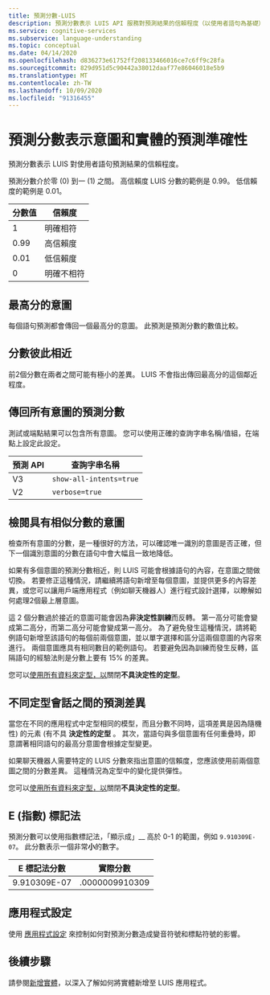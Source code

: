```yaml
---
title: 預測分數-LUIS
description: 預測分數表示 LUIS API 服務對預測結果的信賴程度（以使用者語句為基礎）。
ms.service: cognitive-services
ms.subservice: language-understanding
ms.topic: conceptual
ms.date: 04/14/2020
ms.openlocfilehash: d836273e61752ff208133466016ce7c6ff9c28fa
ms.sourcegitcommit: 829d951d5c90442a38012daaf77e86046018e5b9
ms.translationtype: MT
ms.contentlocale: zh-TW
ms.lasthandoff: 10/09/2020
ms.locfileid: "91316455"
---
```

# <a name="prediction-scores-indicate-prediction-accuracy-for-intent-and-entities"></a>預測分數表示意圖和實體的預測準確性

預測分數表示 LUIS 對使用者語句預測結果的信賴程度。

預測分數介於零 (0) 到一 (1) 之間。 高信賴度 LUIS 分數的範例是 0.99。 低信賴度的範例是 0.01。

|分數值|信賴度|
|--|--|
|1|明確相符|
|0.99|高信賴度|
|0.01|低信賴度|
|0|明確不相符|

## <a name="top-scoring-intent"></a>最高分的意圖

每個語句預測都會傳回一個最高分的意圖。 此預測是預測分數的數值比較。

## <a name="proximity-of-scores-to-each-other"></a>分數彼此相近

前2個分數在兩者之間可能有極小的差異。 LUIS 不會指出傳回最高分的這個鄰近程度。

## <a name="return-prediction-score-for-all-intents"></a>傳回所有意圖的預測分數

測試或端點結果可以包含所有意圖。 您可以使用正確的查詢字串名稱/值組，在端點上設定此設定。

|預測 API|查詢字串名稱|
|--|--|
|V3|`show-all-intents=true`|
|V2|`verbose=true`|

## <a name="review-intents-with-similar-scores"></a>檢閱具有相似分數的意圖

檢查所有意圖的分數，是一種很好的方法，可以確認唯一識別的意圖是否正確，但下一個識別意圖的分數在語句中會大幅且一致地降低。

如果有多個意圖的預測分數相近，則 LUIS 可能會根據語句的內容，在意圖之間做切換。 若要修正這種情況，請繼續將語句新增至每個意圖，並提供更多的內容差異，或您可以讓用戶端應用程式（例如聊天機器人）進行程式設計選擇，以瞭解如何處理2個最上層意圖。

這 2 個分數過於接近的意圖可能會因為**非決定性訓練**而反轉。 第一高分可能會變成第二高分，而第二高分可能會變成第一高分。 為了避免發生這種情況，請將範例語句新增至該語句的每個前兩個意圖，並以單字選擇和區分這兩個意圖的內容來進行。 兩個意圖應具有相同數目的範例語句。 若要避免因為訓練而發生反轉，區隔語句的經驗法則是分數上要有 15% 的差異。

您可以[使用所有資料來定型，以](luis-how-to-train.md#train-with-all-data)關閉**不具決定性的定型**。

## <a name="differences-with-predictions-between-different-training-sessions"></a>不同定型會話之間的預測差異

當您在不同的應用程式中定型相同的模型，而且分數不同時，這項差異是因為隨機性) 的元素 (有不具 **決定性的定型** 。 其次，當語句與多個意圖有任何重疊時，即意謂著相同語句的最高分意圖會根據定型變更。

如果聊天機器人需要特定的 LUIS 分數來指出意圖的信賴度，您應該使用前兩個意圖之間的分數差異。 這種情況為定型中的變化提供彈性。

您可以[使用所有資料來定型，以](luis-how-to-train.md#train-with-all-data)關閉**不具決定性的定型**。

## <a name="e-exponent-notation"></a>E (指數) 標記法

預測分數可以使用指數標記法，「顯示成」__ 高於 0-1 的範圍，例如 `9.910309E-07`。 此分數表示一個非常**小**的數字。

|E 標記法分數 |實際分數|
|--|--|
|9.910309E-07|.0000009910309|

<a name="punctuation"></a>

## <a name="application-settings"></a>應用程式設定

使用 [應用程式設定](luis-reference-application-settings.md) 來控制如何對預測分數造成變音符號和標點符號的影響。

## <a name="next-steps"></a>後續步驟

請參閱[新增實體](luis-how-to-add-entities.md)，以深入了解如何將實體新增至 LUIS 應用程式。
